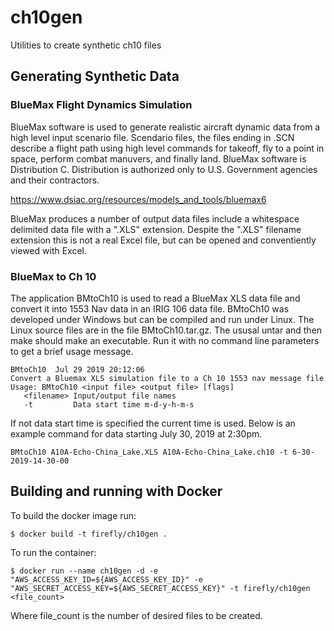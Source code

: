 # ch10gen

Utilities to create synthetic ch10 files

## Generating Synthetic Data

### BlueMax Flight Dynamics Simulation

BlueMax software is used to generate realistic aircraft dynamic data from a high 
level input scenario file. Scendario files, the files ending in .SCN describe a flight 
path using high level commands for takeoff, fly to a point in space, perform combat manuvers, 
and finally land. BlueMax software is Distribution C. Distribution is authorized only to U.S. 
Government agencies and their contractors.

https://www.dsiac.org/resources/models_and_tools/bluemax6

BlueMax produces a number of output data files include a whitespace delimited data 
file with a ".XLS" extension. Despite the ".XLS" filename extension this is not a 
real Excel file, but can be opened and conventiently viewed with Excel.

### BlueMax to Ch 10

The application BMtoCh10 is used to read a BlueMax XLS data file and convert it 
into 1553 Nav data in an IRIG 106 data file. BMtoCh10 was developed under Windows 
but can be compiled and run under Linux. The Linux source files are in the file 
BMtoCh10.tar.gz. The ususal untar and then make should make an executable. Run it 
with no command line parameters to get a brief usage message.

    BMtoCh10  Jul 29 2019 20:12:06
    Convert a Bluemax XLS simulation file to a Ch 10 1553 nav message file
    Usage: BMtoCh10 <input file> <output file> [flags]
       <filename> Input/output file names
       -t         Data start time m-d-y-h-m-s

If not data start time is specified the current time is used. Below is an example
command for data starting July 30, 2019 at 2:30pm.

    BMtoCh10 A10A-Echo-China_Lake.XLS A10A-Echo-China_Lake.ch10 -t 6-30-2019-14-30-00

## Building and running with Docker

To build the docker image run:

    $ docker build -t firefly/ch10gen .

To run the container:

    $ docker run --name ch10gen -d -e "AWS_ACCESS_KEY_ID=${AWS_ACCESS_KEY_ID}" -e "AWS_SECRET_ACCESS_KEY=${AWS_SECRET_ACCESS_KEY}" -t firefly/ch10gen <file_count>

Where file_count is the number of desired files to be created.